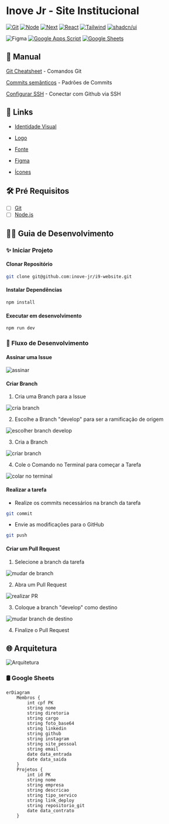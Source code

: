 # Inove Jr - Site Institucional

[![Git](https://img.shields.io/badge/Git-%23000?style=for-the-badge&logo=git)](https://git-scm.com/)
[![Node](https://img.shields.io/badge/Node.js-%23000?style=for-the-badge&logo=nodedotjs)](https://nodejs.org/)
[![Next](https://img.shields.io/badge/Next.js-%23000?style=for-the-badge&logo=nextdotjs)](https://nextjs.org/)
[![React](https://img.shields.io/badge/React.js-%23000?style=for-the-badge&logo=react)](https://react.dev/)
[![Tailwind](https://img.shields.io/badge/Tailwind-%23000?style=for-the-badge&logo=tailwindcss)](https://tailwindcss.com/)
[![shadcn/ui](https://img.shields.io/badge/shadcn%2Fui-%23000?style=for-the-badge&logo=shadcnui)](https://ui.shadcn.com/)

![Figma](https://img.shields.io/badge/Figma-%23000?style=for-the-badge&logo=figma)
[![Google Apps Script](https://img.shields.io/badge/Google%20Apps%20Script-%23000?style=for-the-badge&logo=googleappsscript)](https://developers.google.com/apps-script?hl=pt-br)
[![Google Sheets](https://img.shields.io/badge/Google%20Sheets-%23000?style=for-the-badge&logo=googlesheets)](https://developers.google.com/sheets?hl=pt-br)

## :bookmark_tabs: Manual

[Git Cheatsheet](https://github.com/d3vlopes/git-ultimate-cheatsheet) - Comandos Git

[Commits semânticos](https://github.com/AdrianaSaty/colinha-commit-semantico) - Padrões de Commits

[Configurar SSH](https://www.freecodecamp.org/portuguese/news/como-obter-e-configurar-suas-chaves-ssh-do-git-e-do-github/) - Conectar com Github via SSH

## :link: Links

- [Identidade Visual](https://drive.google.com/file/d/1yOQcqmh1tpRxPFTZ8AC989uqr5o6NlEZ/view?usp=sharing)

- [Logo](https://drive.google.com/drive/folders/1hycFttjppTd9jJmM9ChGrYdXCd-CasqE?usp=sharing)

- [Fonte](https://drive.google.com/drive/folders/1ncFGqkyWxCgErlYHHWXWFFbvX1WBxrDI?usp=sharing)

- [Figma](https://www.figma.com/file/EDiZutXRORcMXrVqgm40Vv/i9-Website)

- [Ícones](https://lucide.dev/)

## :hammer_and_wrench: Pré Requisitos

- [ ] [Git](https://git-scm.com/downloads)
- [ ] [Node.js](https://nodejs.org/en/download)

## :technologist: Guia de Desenvolvimento

### :sparkles: Iniciar Projeto

#### Clonar Repositório

```bash
git clone git@github.com:inove-jr/i9-website.git
```

#### Instalar Dependências

```bash
npm install
```

#### Executar em desenvolvimento

```bash
npm run dev
```

### :twisted_rightwards_arrows: Fluxo de Desenvolvimento

#### Assinar uma Issue

![assinar](https://github.com/inove-jr/i9-website/assets/112443051/e9e5a56e-5feb-416e-ba3f-802c0448dc7f)

#### Criar Branch

1. Cria uma Branch para a Issue

![cria branch](https://github.com/inove-jr/i9-website/assets/112443051/e4512ae0-57aa-46d9-8347-6f0ab436114b)

2. Escolhe a Branch "develop" para ser a ramificação de origem

![escolher branch develop](https://github.com/inove-jr/i9-website/assets/112443051/6918b1e7-e84a-4ae5-b8e8-af143da0ea45)

3. Cria a Branch

![criar branch](https://github.com/inove-jr/i9-website/assets/112443051/4b42e70d-5dde-49c2-b311-34ff945f5094)

4. Cole o Comando no Terminal para começar a Tarefa

![colar no terminal](https://github.com/inove-jr/i9-website/assets/112443051/691e7d53-b819-4f9a-b64c-e4e45e053fb9)

#### Realizar a tarefa

- Realize os commits necessários na branch da tarefa

```bash
git commit
```

- Envie as modificações para o GitHub

```bash
git push
```

#### Criar um Pull Request

1. Selecione a branch da tarefa

![mudar de branch](https://github.com/inove-jr/i9-website/assets/112443051/e785d3a7-5ad5-4f28-8e7d-249d2384f282)

2. Abra um Pull Request

![realizar PR](https://github.com/inove-jr/i9-website/assets/112443051/0682cf4c-174c-4153-9c71-d699c9d4f48c)

3. Coloque a branch "develop" como destino

![mudar branch de destino](https://github.com/inove-jr/i9-website/assets/112443051/46bff549-7ea4-44e9-8254-32bfeb1ee911)

4. Finalize o Pull Request

## :globe_with_meridians: Arquitetura

![Arquitetura](https://github.com/inove-jr/i9-website/assets/112443051/ce3c3884-5652-4812-95b8-68a2486c02df)

### :oil_drum: Google Sheets

```mermaid
erDiagram
    Membros {
        int cpf PK
        string nome
        string diretoria
        string cargo
        string foto_base64
        string linkedin
        string github
        string instagram
        string site_pessoal
        string email
        date data_entrada
        date data_saida
    }
    Projetos {
        int id PK
        string nome
        string empresa
        string descricao
        string tipo_servico
        string link_deploy
        string repositorio_git
        date data_contrato
    }
```
